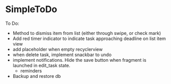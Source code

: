 # SimpleToDo
To Do:
- Method to dismiss item from list (either through swipe, or check mark)
- Add red timer indicator to indicate task approaching deadline on list item view
- add placeholder when empty recyclerview
- when delete task, implement snackbar to undo
- implement notifications. Hide the save button when fragment is launched in edit_task state.
    - reminders
- Backup and restore db
